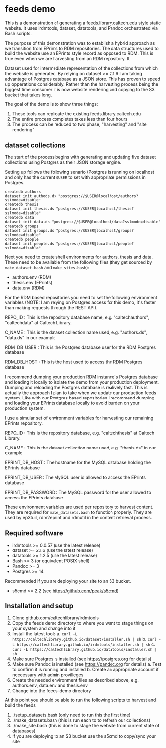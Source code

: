 
# feeds demo

This is a demonstration of generating a feeds.library.caltech.edu
style static website. It uses irdmtools, dataset, datatools,
and Pandoc orchestrated via Bash scripts.

The purpose of this demonstration was to establish a hybrid approach
as we transition from EPrints to RDM repositories. The data structures
used to build the website use an EPrints style record as opposed to RDM.
This is true even when we are harvesting from an RDM repository. It

Dataset used for intermediate representation of the collections from
which the website is generated.  By relying on dataset >= 2.1.6 I am
taking advantage of Postgres database as a JSON store. This has proven
to speed up opperations considerably. Rather than the harvesting process
being the biggest time consumer it is now website rendering and copying
to the S3 bucket that takes long. 

The goal of the demo is to show three things:

1. These tools can replicate the existing feeds.library.caltech.edu
2. The entire process completes takes less than four hours
3. The process can be reduced to two phase, "harvesting" and "site rendering"

## dataset collections

The start of the process begins with generating and updating five dataset
collections using Postgres as their JSON storage engine.

Setting up follows the following senario (Postgres is running on localhost
and only has the current `$USER` to set with appropriate permissions in
Postgres.

~~~
createdb authors
dataset init authods.ds "postgres://$USER@localhost/authors?sslmode=disable"
createdb thesis
dataset init thesis.ds "postgres://$USER@localhost/thesis?sslmode=disable"
createdb data
dataset init data.ds "postgres://$USER@localhost/data?sslmode=disable"
createdb groups
dataset init groups.ds "postgres://$USER@localhost/groups?sslmode=disable"
createdb people
dataset init people.ds "postgres://$USER@localhost/people?sslmode=disable"
~~~

Next you need to create shell environments for authors, thesis and data.
These need to be available from the following files (they get sourced
by `make_dataset.bash` and `make_sites.bash`): 

- authors.env (RDM)
- thesis.env (EPrints)
- data.env (RDM)

For the RDM based repositories you need to set the following environment variables
(NOTE: I am relying on Postgres access for this demo, it's faster than making requests
through the REST API).

REPO_ID
: This is the repository database name, e.g. "caltechauthors", "caltechdata" at
Caltech Library.

C_NAME
: This is the dataset collection name used, e.g. "authors.ds", "data.ds" in our
example

RDM_DB_USER
: This is the Postgres database user for the RDM Postgres database

RDM_DB_HOST
: This is the host used to access the RDM Postgres database

I recommend dumping your production RDM instance's Postgres database
and loading it locally to isolate the demo from your production deployment.
Dumping and reloading the Postgres database is realively fast. This is actually
the approach I plan to take when we update our production feeds system. Like
with our Postgres based repositories I recommend dumping and loading your
EPrints database locally to avoid burden on your production system.

I use a simular set of environment variables for harvesting our remaining EPrints
repository.

REPO_ID
: This is the repository database, e.g. "caltechthesis" at Caltech Library.

C_NAME
: This is the dataset collection name used, e.g. "thesis.ds" in our example

EPRINT_DB_HOST
: The hostname for the MySQL database holding the EPrints database

EPRINT_DB_USER
: The MySQL user id allowed to access the EPrints database

EPRINT_DB_PASSWORD
: The MySQL password for the user allowed to access the EPrints database

These environment variables are used per repository to harvest content.
They are required for `make_datasets.bash` to function properly. They are
used by ep3tuil, rdm2eprint and rdmutil in the content retrieval process.


## Required software

- irdmtools >= 0.0.57 (use the latest release)
- dataset >= 2.1.6 (use the latest release)
- datatools >= 1.2.5 (use the latest release)
- Bash >= 3 (or equivalent POSIX shell)
- Pandoc >= 3
- Postgres >= 14

Recommended if you are deploying your site to an S3 bucket.

- s5cmd >= 2.2 (see https://github.com/peak/s5cmd)

## Installation and setup

1. Clone github.com/caltechlibrary/irdmtools
2. Copy the feeds demo directory to where you want to stage things on your system and change into it
3. Install the latest tools
    a. `curl -L https://caltechlibrary.github.io/dataset/installer.sh | sh`
    b. `curl -L https://caltechlibrary.github.io/irdmtools/installer.sh | sh`
    c. `curl -L https://caltechlibrary.github.io/datatools/installer.sh | sh`
4. Make sure Postgres is installed (see https://postgres.org for details)
5. Make sure Pandoc is installed (see https://pandoc.org for details)
    a. Test to confirm it is running and installed
    b. Create an appropriate account if neccessary with admin provilleges
6. Create the needed environment files as described above, e.g. authors.env, data.env and thesis.env
7. Change into the feeds-demo directory
    
At this point you should be able to run the following scripts to harvest
and build the feeds

1. ./setup_datasets.bash (only need to run this the first time)
2. ./make_datasets.bash (this is run each to to refresh our collections)
3. ./make_site.bash (this is done to stage the website from current state of databases)
4. If you are deploying to an S3 bucket use the s5cmd to copy/sync your site

